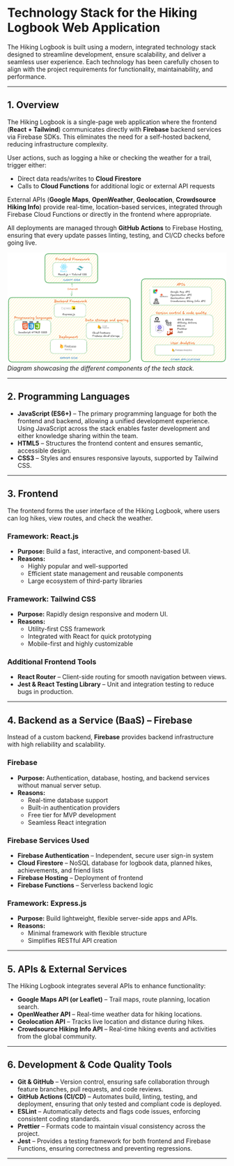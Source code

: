 # Technology Stack for the Hiking Logbook Web Application

The Hiking Logbook is built using a modern, integrated technology stack designed to streamline development, ensure scalability, and deliver a seamless user experience. Each technology has been carefully chosen to align with the project requirements for functionality, maintainability, and performance.

---

## 1. Overview

The Hiking Logbook is a single-page web application where the frontend (**React + Tailwind**) communicates directly with **Firebase** backend services via Firebase SDKs. This eliminates the need for a self-hosted backend, reducing infrastructure complexity.

User actions, such as logging a hike or checking the weather for a trail, trigger either:  
- Direct data reads/writes to **Cloud Firestore**  
- Calls to **Cloud Functions** for additional logic or external API requests  

External APIs (**Google Maps**, **OpenWeather**, **Geolocation**, **Crowdsource Hiking Info**) provide real-time, location-based services, integrated through Firebase Cloud Functions or directly in the frontend where appropriate.  

All deployments are managed through **GitHub Actions** to Firebase Hosting, ensuring that every update passes linting, testing, and CI/CD checks before going live.

![text](tech_stack.png)  
*Diagram showcasing the different components of the tech stack.*


---

## 2. Programming Languages

- **JavaScript (ES6+)** – The primary programming language for both the frontend and backend, allowing a unified development experience. Using JavaScript across the stack enables faster development and either knowledge sharing within the team.
- **HTML5** – Structures the frontend content and ensures semantic, accessible design.
- **CSS3** – Styles and ensures responsive layouts, supported by Tailwind CSS.

---

## 3. Frontend

The frontend forms the user interface of the Hiking Logbook, where users can log hikes, view routes, and check the weather.

### Framework: React.js
- **Purpose:** Build a fast, interactive, and component-based UI.
- **Reasons:**
  - Highly popular and well-supported
  - Efficient state management and reusable components
  - Large ecosystem of third-party libraries

### Framework: Tailwind CSS
- **Purpose:** Rapidly design responsive and modern UI.
- **Reasons:**
  - Utility-first CSS framework
  - Integrated with React for quick prototyping
  - Mobile-first and highly customizable

### Additional Frontend Tools
- **React Router** – Client-side routing for smooth navigation between views.
- **Jest & React Testing Library** – Unit and integration testing to reduce bugs in production.

---

## 4. Backend as a Service (BaaS) – Firebase

Instead of a custom backend, **Firebase** provides backend infrastructure with high reliability and scalability.

### Firebase
- **Purpose:** Authentication, database, hosting, and backend services without manual server setup.
- **Reasons:**
  - Real-time database support
  - Built-in authentication providers
  - Free tier for MVP development
  - Seamless React integration

### Firebase Services Used
- **Firebase Authentication** – Independent, secure user sign-in system
- **Cloud Firestore** – NoSQL database for logbook data, planned hikes, achievements, and friend lists
- **Firebase Hosting** – Deployment of frontend
- **Firebase Functions** – Serverless backend logic

### Framework: Express.js
- **Purpose:** Build lightweight, flexible server-side apps and APIs.
- **Reasons:**
  - Minimal framework with flexible structure
  - Simplifies RESTful API creation

---

## 5. APIs & External Services

The Hiking Logbook integrates several APIs to enhance functionality:

- **Google Maps API (or Leaflet)** – Trail maps, route planning, location search.
- **OpenWeather API** – Real-time weather data for hiking locations.
- **Geolocation API** – Tracks live location and distance during hikes.
- **Crowdsource Hiking Info API** – Real-time hiking events and activities from the global community.

---

## 6. Development & Code Quality Tools

- **Git & GitHub** – Version control, ensuring safe collaboration through feature branches, pull requests, and code reviews.
- **GitHub Actions (CI/CD)** – Automates build, linting, testing, and deployment, ensuring that only tested and compliant code is deployed.
- **ESLint** – Automatically detects and flags code issues, enforcing consistent coding standards.
- **Prettier** – Formats code to maintain visual consistency across the project.
- **Jest** – Provides a testing framework for both frontend and Firebase Functions, ensuring correctness and preventing regressions.

---
